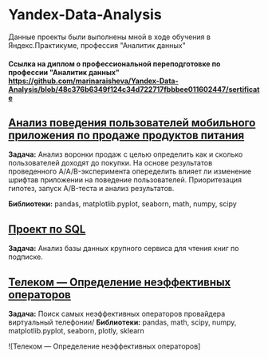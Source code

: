 # Yandex-Data-Analysis
Данные проекты были выполнены мной в ходе обучения в Яндекс.Практикуме, профессия "Аналитик данных"
#### Ссылка на диплом о профессиональной переподготовке по профессии "Аналитик данных" <https://github.com/marinaraisheva/Yandex-Data-Analysis/blob/48c376b6349f124c34d722717fbbbee011602447/sertificate>
         
## [Анализ поведения пользователей мобильного приложения по продаже продуктов питания](https://github.com/marinaraisheva/Yandex-Data-Analysis/blob/48c376b6349f124c34d722717fbbbee011602447/logs_exp)
**Задача:** Анализ воронки продаж с целью определить как и сколько пользователей доходят до покупки. На основе результатов проведенного A/A/B-эксперимента опеределить влияет ли изменение шрифтав приложении на поведение пользователей. Приоритезация гипотез, запуск A/B-теста и анализ результатов.

**Библиотеки:** pandas, matplotlib.pyplot, seaborn, math, numpy, scipy

## [Проект по SQL](https://github.com/marinaraisheva/Yandex-Data-Analysis/blob/beca1f8269b681b0674aaf909ff0e35375cbeae3/sql_project)
**Задача:** Анализ базы данных крупного сервиса для чтения книг по подписке.

## [Телеком — Определение неэффективных операторов](https://github.com/marinaraisheva/Yandex-Data-Analysis/blob/beca1f8269b681b0674aaf909ff0e35375cbeae3/telecom)
**Задача:** Поиск самых неэффективных операторов провайдера виртуальный телефонии/
**Библиотеки:** pandas, math, scipy, numpy, matplotlib.pyplot, seaborn, plotly, sklearn

![Телеком — Определение неэффективных операторов]
